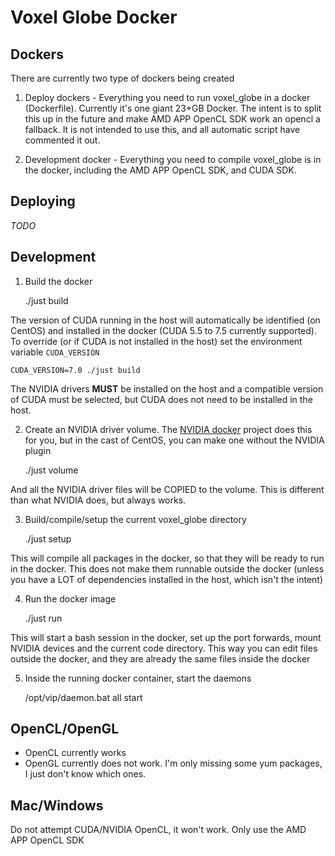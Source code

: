 # Voxel Globe Docker #

## Dockers ##

There are currently two type of dockers being created

1. Deploy dockers - Everything you need to run voxel_globe in a docker 
(Dockerfile). Currently it's one giant 23+GB Docker. The intent is to split
this up in the future and make AMD APP OpenCL SDK work an opencl a fallback. It
is not intended to use this, and all automatic script have commented it out.

2. Development docker - Everything you need to compile voxel_globe is in the 
docker, including the AMD APP OpenCL SDK, and CUDA SDK.

## Deploying ##

*TODO*

## Development ##

1. Build the docker 

    ./just build

The version of CUDA running in the host will automatically be identified (on CentOS) and 
installed in the docker (CUDA 5.5 to 7.5 currently supported). To override (or
if CUDA is not installed in the host) set the environment variable `CUDA_VERSION`

    CUDA_VERSION=7.0 ./just build

The NVIDIA drivers **MUST** be installed on the host and a compatible version 
of CUDA must be selected, but CUDA does not need to be installed in the host.

2. Create an NVIDIA driver volume. The [NVIDIA docker](https://github.com/NVIDIA/nvidia-docker)
project does this for you, but in the cast of CentOS, you can make one without
the NVIDIA plugin

    ./just volume

And all the NVIDIA driver files will be COPIED to the volume. This is different
than what NVIDIA does, but always works.

3. Build/compile/setup the current voxel_globe directory

    ./just setup

This will compile all packages in the docker, so that they will be ready to run
in the docker. This does not make them runnable outside the docker (unless you
have a LOT of dependencies installed in the host, which isn't the intent)

4) Run the docker image

    ./just run

This will start a bash session in the docker, set up the port forwards, mount
NVIDIA devices and the current code directory. This way you can edit files
outside the docker, and they are already the same files inside the docker

5) Inside the running docker container, start the daemons

    /opt/vip/daemon.bat all start

## OpenCL/OpenGL ##

- OpenCL currently works
- OpenGL currently does not work. I'm only missing some yum packages, I just
don't know which ones.

## Mac/Windows ##

Do not attempt CUDA/NVIDIA OpenCL, it won't work. Only use the AMD APP OpenCL SDK